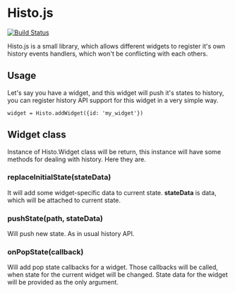Histo.js
=====
[![Build Status](https://travis-ci.org/s0ber/histo.png?branch=master)](https://travis-ci.org/s0ber/histo)

Histo.js is a small library, which allows different widgets to register it's own history events handlers, which won't be conflicting with each others.

## Usage

Let's say you have a widget, and this widget will push it's states to history, you can register history API support for this widget in a very simple way.

```
widget = Histo.addWidget({id: 'my_widget'})
```

## Widget class

Instance of Histo.Widget class will be return, this instance will have some methods for dealing with history. Here they are.

### replaceInitialState(stateData)

It will add some widget-specific data to current state. **stateData** is data, which will be attached to current state.

### pushState(path, stateData)

Will push new state. As in usual history API.

### onPopState(callback)

Will add pop state callbacks for a widget. Those callbacks will be called, when state for the current widget will be changed. State data for the widget will be provided as the only argument.
